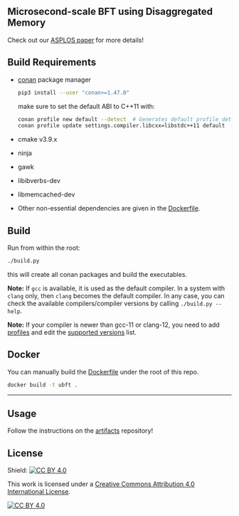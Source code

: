 ## Microsecond-scale BFT using Disaggregated Memory
Check out our [ASPLOS paper](https://arxiv.org/abs/2210.17174v2) for more details!

## Build Requirements

- [conan](https://conan.io/) package manager
    ```sh
    pip3 install --user "conan>=1.47.0"
    ```

    make sure to set the default ABI to C++11 with:

    ```sh
    conan profile new default --detect  # Generates default profile detecting GCC and sets old ABI
    conan profile update settings.compiler.libcxx=libstdc++11 default  # Sets libcxx to C++11 ABI
    ```

- cmake v3.9.x
- ninja
- gawk
- libibverbs-dev
- libmemcached-dev
- Other non-essential dependencies are given in the [Dockerfile](https://github.com/LPD-EPFL/ubft/blob/master/Dockerfile).

## Build

Run from within the root:

```sh
./build.py
```

this will create all conan packages and build the executables.

__Note:__ If `gcc` is available, it is used as the default compiler. In a system with `clang` only, then `clang` becomes the default compiler. In any case, you can check the available compilers/compiler versions by calling `./build.py --help`.

__Note:__ If your compiler is newer than gcc-11 or clang-12, you need to add [profiles](https://github.com/LPD-EPFL/ubft/tree/master/conan/profiles) and edit the [supported versions](https://github.com/LPD-EPFL/ubft/blob/master/conan/compilers/link.sh) list.

## Docker

You can manually build the [Dockerfile](https://github.com/LPD-EPFL/ubft/blob/master/Dockerfile) under the root of this repo.

```sh
docker build -t ubft .
```
---


## Usage

Follow the instructions on the [artifacts](https://github.com/LPD-EPFL/ubft-artifacts) repository!

## License
Shield: [![CC BY 4.0][cc-by-shield]][cc-by]

This work is licensed under a
[Creative Commons Attribution 4.0 International License][cc-by].

[![CC BY 4.0][cc-by-image]][cc-by]

[cc-by]: http://creativecommons.org/licenses/by/4.0/
[cc-by-image]: https://i.creativecommons.org/l/by/4.0/88x31.png
[cc-by-shield]: https://img.shields.io/badge/License-CC%20BY%204.0-lightgrey.svg
